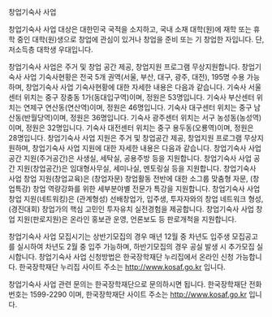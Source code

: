 창업기숙사 사업


창업기숙사 사업 대상은 대한민국 국적을 소지하고, 국내 소재 대학(원)에 재학 또는 휴학 중인 대학(원)생으로 창업에 관심이 있거나 창업을 준비 또는 기 창업한 자입니다. 단, 저소득층 대학생 우대입니다.


창업기숙사 사업은 주거 및 창업 공간 제공, 창업지원 프로그램 무상지원합니다.
창업기숙사 사업 기숙사현황은 전국 5개 권역(서울, 부산, 대구, 광주, 대전), 195명 수용 가능하며, 창업기숙사 사업 기숙사현황에 대한 자세한 내용은 다음과 같습니다.
기숙사 서울센터 위치는 중구 장충동 1가(동대입구역)이며, 정원은 53명입니다.
기숙사 부산센터 위치는 연제구 연산동(연산역)이며, 정원은 46명입니다.
기숙사 대구센터 위치는 중구 남산동(반월당역)이며, 정원은 36명입니다.
기숙사 광주센터 위치는 서구 농성동(농성역)이며, 정원은 32명입니다.
기숙사 대전센터 위치는 중구 용두동(오룡역)이며, 정원은 28명입니다.
창업기숙사 사업 지원은 주거 및 창업공간 제공, 창업지원 프로그램 무상지원하며, 창업기숙사 사업 지원에 대한 자세한 내용은 다음과 같습니다.
창업기숙사 사업 공간 지원(주거공간)은 사생실, 세탁실, 공용주방 등을 지원합니다.
창업기숙사 사업 공간 지원(창업공간)은 임대형사무실, 세미나실, 멘토링실 등을 지원합니다.
창업기숙사 사업 창업 지원(창업교육)은 (창업자문) 창업활동 전반에 대한 소그룹 맞춤형 자문, (창업특강) 창업 역량강화를 위한 세부분야별 전문가 특강을 지원합니다.
창업기숙사 사업 창업 지원(네트워킹)은 (관계형성) 선배창업가, 입주생, 투자자와의 창업 네트워크 형성, (경진대회) 창업가의 핵심 고민인 투자유치 실전경험을 제공합니다.
창업기숙사 사업 창업 지원(판로지원)은 온라인 홍보관 운영, 언론보도 등 판로개척을 지원합니다.


창업기숙사 사업 모집시기는 상반기모집의 경우 매년 12월 중 차년도 입주생 모집공고를 실시하여 차년도 2월 중 입주 가능하며, 하반기모집의 경우 공실 발생 시 추가모집 실시합니다.
창업기숙사 사업 신청방법은 한국장학재단 누리집에서 온라인 신청 가능합니다. 한국장학재단 누리집 사이트 주소는 http://www.kosaf.go.kr 입니다.


창업기숙사 사업 관련 문의는 한국장학재단으로 문의하시면 됩니다. 한국장학재단 전화번호는 1599-2290 이며, 한국장학재단 사이트 주소는 http://www.kosaf.go.kr 입니다.